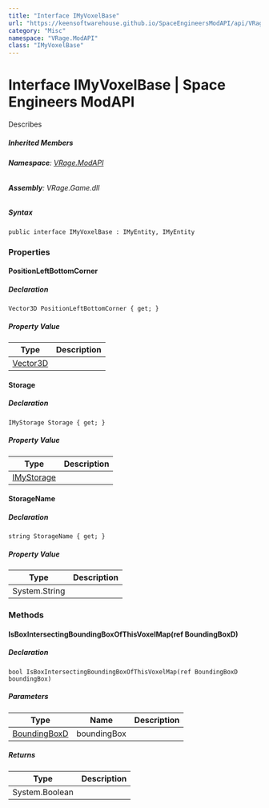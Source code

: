 ```yaml
---
title: "Interface IMyVoxelBase"
url: "https://keensoftwarehouse.github.io/SpaceEngineersModAPI/api/VRage.ModAPI.IMyVoxelBase.html"
category: "Misc"
namespace: "VRage.ModAPI"
class: "IMyVoxelBase"
---
```


# Interface IMyVoxelBase | Space Engineers ModAPI

Describes

##### Inherited Members

###### **Namespace**: [VRage.ModAPI](https://keensoftwarehouse.github.io/SpaceEngineersModAPI/api/VRage.ModAPI.html)

###### **Assembly**: VRage.Game.dll

##### Syntax

```
public interface IMyVoxelBase : IMyEntity, IMyEntity
```

### Properties

#### PositionLeftBottomCorner

##### Declaration

```
Vector3D PositionLeftBottomCorner { get; }
```

##### Property Value

| Type | Description |
| --- | --- |
| [Vector3D](https://keensoftwarehouse.github.io/SpaceEngineersModAPI/api/VRageMath.Vector3D.html) |     |

#### Storage

##### Declaration

```
IMyStorage Storage { get; }
```

##### Property Value

| Type | Description |
| --- | --- |
| [IMyStorage](https://keensoftwarehouse.github.io/SpaceEngineersModAPI/api/VRage.ModAPI.IMyStorage.html) |     |

#### StorageName

##### Declaration

```
string StorageName { get; }
```

##### Property Value

| Type | Description |
| --- | --- |
| System.String |     |

### Methods

#### IsBoxIntersectingBoundingBoxOfThisVoxelMap(ref BoundingBoxD)

##### Declaration

```
bool IsBoxIntersectingBoundingBoxOfThisVoxelMap(ref BoundingBoxD boundingBox)
```

##### Parameters

| Type | Name | Description |
| --- | --- | --- |
| [BoundingBoxD](https://keensoftwarehouse.github.io/SpaceEngineersModAPI/api/VRageMath.BoundingBoxD.html) | boundingBox |     |

##### Returns

| Type | Description |
| --- | --- |
| System.Boolean |     |